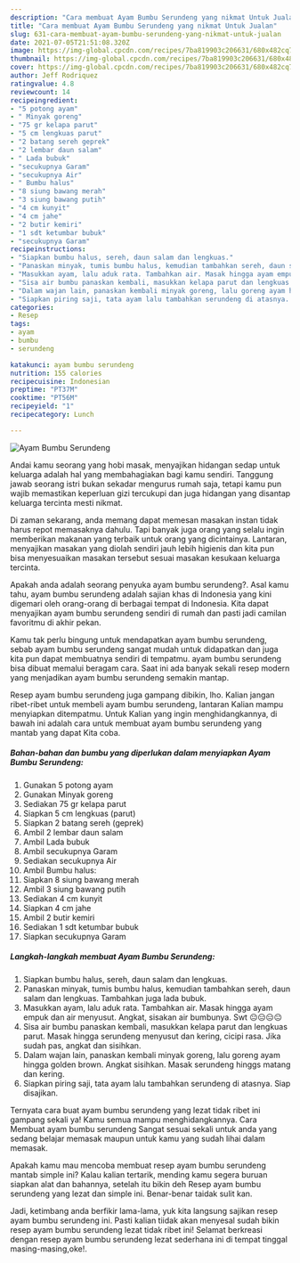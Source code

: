 ```yaml
---
description: "Cara membuat Ayam Bumbu Serundeng yang nikmat Untuk Jualan"
title: "Cara membuat Ayam Bumbu Serundeng yang nikmat Untuk Jualan"
slug: 631-cara-membuat-ayam-bumbu-serundeng-yang-nikmat-untuk-jualan
date: 2021-07-05T21:51:08.320Z
image: https://img-global.cpcdn.com/recipes/7ba819903c206631/680x482cq70/ayam-bumbu-serundeng-foto-resep-utama.jpg
thumbnail: https://img-global.cpcdn.com/recipes/7ba819903c206631/680x482cq70/ayam-bumbu-serundeng-foto-resep-utama.jpg
cover: https://img-global.cpcdn.com/recipes/7ba819903c206631/680x482cq70/ayam-bumbu-serundeng-foto-resep-utama.jpg
author: Jeff Rodriquez
ratingvalue: 4.8
reviewcount: 14
recipeingredient:
- "5 potong ayam"
- " Minyak goreng"
- "75 gr kelapa parut"
- "5 cm lengkuas parut"
- "2 batang sereh geprek"
- "2 lembar daun salam"
- " Lada bubuk"
- "secukupnya Garam"
- "secukupnya Air"
- " Bumbu halus"
- "8 siung bawang merah"
- "3 siung bawang putih"
- "4 cm kunyit"
- "4 cm jahe"
- "2 butir kemiri"
- "1 sdt ketumbar bubuk"
- "secukupnya Garam"
recipeinstructions:
- "Siapkan bumbu halus, sereh, daun salam dan lengkuas."
- "Panaskan minyak, tumis bumbu halus, kemudian tambahkan sereh, daun salam dan lengkuas. Tambahkan juga lada bubuk."
- "Masukkan ayam, lalu aduk rata. Tambahkan air. Masak hingga ayam empuk dan air menyusut. Angkat, sisakan air bumbunya. Swt 😐😑😑😐"
- "Sisa air bumbu panaskan kembali, masukkan kelapa parut dan lengkuas parut. Masak hingga serundeng menyusut dan kering, cicipi rasa. Jika sudah pas, angkat dan sisihkan."
- "Dalam wajan lain, panaskan kembali minyak goreng, lalu goreng ayam hingga golden brown. Angkat sisihkan. Masak serundeng hinggs matang dan kering."
- "Siapkan piring saji, tata ayam lalu tambahkan serundeng di atasnya. Siap disajikan."
categories:
- Resep
tags:
- ayam
- bumbu
- serundeng

katakunci: ayam bumbu serundeng 
nutrition: 155 calories
recipecuisine: Indonesian
preptime: "PT37M"
cooktime: "PT56M"
recipeyield: "1"
recipecategory: Lunch

---
```



![Ayam Bumbu Serundeng](https://img-global.cpcdn.com/recipes/7ba819903c206631/680x482cq70/ayam-bumbu-serundeng-foto-resep-utama.jpg)

Andai kamu seorang yang hobi masak, menyajikan hidangan sedap untuk keluarga adalah hal yang membahagiakan bagi kamu sendiri. Tanggung jawab seorang istri bukan sekadar mengurus rumah saja, tetapi kamu pun wajib memastikan keperluan gizi tercukupi dan juga hidangan yang disantap keluarga tercinta mesti nikmat.

Di zaman  sekarang, anda memang dapat memesan masakan instan tidak harus repot memasaknya dahulu. Tapi banyak juga orang yang selalu ingin memberikan makanan yang terbaik untuk orang yang dicintainya. Lantaran, menyajikan masakan yang diolah sendiri jauh lebih higienis dan kita pun bisa menyesuaikan masakan tersebut sesuai masakan kesukaan keluarga tercinta. 



Apakah anda adalah seorang penyuka ayam bumbu serundeng?. Asal kamu tahu, ayam bumbu serundeng adalah sajian khas di Indonesia yang kini digemari oleh orang-orang di berbagai tempat di Indonesia. Kita dapat menyajikan ayam bumbu serundeng sendiri di rumah dan pasti jadi camilan favoritmu di akhir pekan.

Kamu tak perlu bingung untuk mendapatkan ayam bumbu serundeng, sebab ayam bumbu serundeng sangat mudah untuk didapatkan dan juga kita pun dapat membuatnya sendiri di tempatmu. ayam bumbu serundeng bisa dibuat memalui beragam cara. Saat ini ada banyak sekali resep modern yang menjadikan ayam bumbu serundeng semakin mantap.

Resep ayam bumbu serundeng juga gampang dibikin, lho. Kalian jangan ribet-ribet untuk membeli ayam bumbu serundeng, lantaran Kalian mampu menyiapkan ditempatmu. Untuk Kalian yang ingin menghidangkannya, di bawah ini adalah cara untuk membuat ayam bumbu serundeng yang mantab yang dapat Kita coba.

<!--inarticleads1-->

##### Bahan-bahan dan bumbu yang diperlukan dalam menyiapkan Ayam Bumbu Serundeng:

1. Gunakan 5 potong ayam
1. Gunakan  Minyak goreng
1. Sediakan 75 gr kelapa parut
1. Siapkan 5 cm lengkuas (parut)
1. Siapkan 2 batang sereh (geprek)
1. Ambil 2 lembar daun salam
1. Ambil  Lada bubuk
1. Ambil secukupnya Garam
1. Sediakan secukupnya Air
1. Ambil  Bumbu halus:
1. Siapkan 8 siung bawang merah
1. Ambil 3 siung bawang putih
1. Sediakan 4 cm kunyit
1. Siapkan 4 cm jahe
1. Ambil 2 butir kemiri
1. Sediakan 1 sdt ketumbar bubuk
1. Siapkan secukupnya Garam




<!--inarticleads2-->

##### Langkah-langkah membuat Ayam Bumbu Serundeng:

1. Siapkan bumbu halus, sereh, daun salam dan lengkuas.
1. Panaskan minyak, tumis bumbu halus, kemudian tambahkan sereh, daun salam dan lengkuas. Tambahkan juga lada bubuk.
1. Masukkan ayam, lalu aduk rata. Tambahkan air. Masak hingga ayam empuk dan air menyusut. Angkat, sisakan air bumbunya. Swt 😐😑😑😐
1. Sisa air bumbu panaskan kembali, masukkan kelapa parut dan lengkuas parut. Masak hingga serundeng menyusut dan kering, cicipi rasa. Jika sudah pas, angkat dan sisihkan.
1. Dalam wajan lain, panaskan kembali minyak goreng, lalu goreng ayam hingga golden brown. Angkat sisihkan. Masak serundeng hinggs matang dan kering.
1. Siapkan piring saji, tata ayam lalu tambahkan serundeng di atasnya. Siap disajikan.




Ternyata cara buat ayam bumbu serundeng yang lezat tidak ribet ini gampang sekali ya! Kamu semua mampu menghidangkannya. Cara Membuat ayam bumbu serundeng Sangat sesuai sekali untuk anda yang sedang belajar memasak maupun untuk kamu yang sudah lihai dalam memasak.

Apakah kamu mau mencoba membuat resep ayam bumbu serundeng mantab simple ini? Kalau kalian tertarik, mending kamu segera buruan siapkan alat dan bahannya, setelah itu bikin deh Resep ayam bumbu serundeng yang lezat dan simple ini. Benar-benar taidak sulit kan. 

Jadi, ketimbang anda berfikir lama-lama, yuk kita langsung sajikan resep ayam bumbu serundeng ini. Pasti kalian tiidak akan menyesal sudah bikin resep ayam bumbu serundeng lezat tidak ribet ini! Selamat berkreasi dengan resep ayam bumbu serundeng lezat sederhana ini di tempat tinggal masing-masing,oke!.

